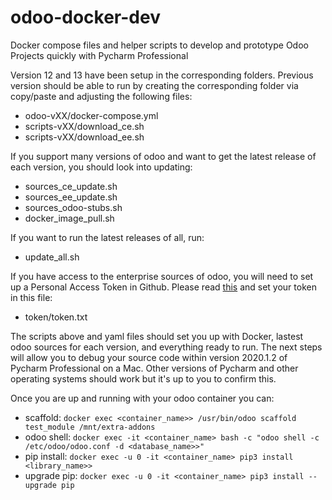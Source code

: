 # odoo-docker-dev
Docker compose files and helper scripts to develop and prototype Odoo Projects quickly with Pycharm Professional

Version 12 and 13 have been setup in the corresponding folders. Previous version should be able to run by creating the corresponding folder via copy/paste and adjusting the following files:

- odoo-vXX/docker-compose.yml
- scripts-vXX/download_ce.sh
- scripts-vXX/download_ee.sh 

If you support many versions of odoo and want to get the latest release of each version, you should look into updating:

- sources_ce_update.sh
- sources_ee_update.sh
- sources_odoo-stubs.sh
- docker_image_pull.sh

If you want to run the latest releases of all, run: 

- update_all.sh

If you have access to the enterprise sources of odoo, you will need to set up a Personal Access Token in Github. Please read <a href="https://help.github.com/en/github/authenticating-to-github/creating-a-personal-access-token" target="_blank">this</a> and set your token in this file: 

- token/token.txt

The scripts above and yaml files should set you up with Docker, lastest odoo sources for each version, and everything ready to run. The next steps will allow you to debug your source code within version 2020.1.2 of Pycharm Professional on a Mac. Other versions of Pycharm and other operating systems should work but it's up to you to confirm this. 



Once you are up and running with your odoo container you can: 

- scaffold: `docker exec <container_name>> /usr/bin/odoo scaffold test_module /mnt/extra-addons`
- odoo shell: `docker exec -it <container_name> bash -c "odoo shell -c /etc/odoo/odoo.conf -d <database_name>>"`
- pip install: `docker exec -u 0 -it <container_name> pip3 install <library_name>>`
- upgrade pip: `docker exec -u 0 -it <container_name> pip3 install --upgrade pip`

